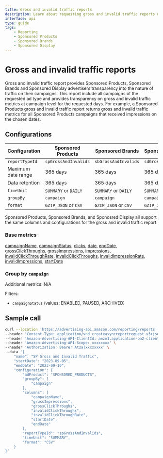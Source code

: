 ```yaml
---
title: Gross and invalid traffic reports
description: Learn about requesting gross and invalid traffic reports using the Amazon Ads API.
interface: api
type: guide
tags:
    - Reporting
    - Sponsored Products
    - Sponsored Brands
    - Sponsored Display
---
```


# Gross and invalid traffic reports

Gross and invalid traffic report provides Sponsored Products, Sponsored Brands and Sponsored Display advertisers transparency into the nature of traffic on their campaigns. This report include all campaigns of the requested ad type and provides transparency on gross and invalid traffic metrics at campaign level for the requested days. For example, a Sponsored Products gross and invalid traffic report returns gross and invalid traffic metrics for all Sponsored Products campaigns that received impressions on the chosen dates.

## Configurations

| Configuration | Sponsored Products | Sponsored Brands | Sponsored Display | 
|----------|---------|------|------|
| `reportTypeId` | `spGrossAndInvalids` | `sbGrossAndInvalids` | `sdGrossAndInvalids`| 
| Maximum date range | 365 days | 365 days | 365 days |
| Data retention | 365 days | 365 days | 365 days |
| `timeUnit` | `SUMMARY` or `DAILY` | `SUMMARY` or `DAILY` |`SUMMARY` or `DAILY` |
| `groupBy` | `campaign` |`campaign` | `campaign` |
| `format` | `GZIP_JSON` or `CSV` |`GZIP_JSON` or `CSV` |`GZIP_JSON` or `CSV` |

Sponsored Products, Sponsored Brands, and Sponosred Display all support the same columns and configurations for the gross and invalid traffic report.

### Base metrics

[campaignName](guides/reporting/v3/columns#campaignName), [campaignStatus](guides/reporting/v3/columns#campaignStatus), [clicks](guides/reporting/v3/columns#clicks), [date](guides/reporting/v3/columns#date), [endDate](guides/reporting/v3/columns#endDate), [grossClickThroughs](guides/reporting/v3/columns#grossClickThroughs), [grossImpressions](guides/reporting/v3/columns#grossImpressions), [impressions](guides/reporting/v3/columns#impressions), [invalidClickThroughRate](guides/reporting/v3/columns#invalidClickThroughRate), [invalidClickThroughs](guides/reporting/v3/columns#invalidClickThroughs), [invalidImpressionRate](guides/reporting/v3/columns#invalidImpressionRate), [invalidImpressions](guides/reporting/v3/columns#invalidImpressions), [startDate](guides/reporting/v3/columns#startDate)

### Group by `campaign`

Additional metrics: N/A

Filters: 

- `campaignStatus` (values: ENABLED, PAUSED, ARCHIVED)


## Sample call

```bash
curl --location 'https://advertising-api.amazon.com/reporting/reports' \
--header 'Content-Type: application/vnd.createasyncreportrequest.v3+json' \
--header 'Amazon-Advertising-API-ClientId: amzn1.application-oa2-client.xxxxxxxxxxx' \
--header 'Amazon-Advertising-API-Scope: xxxxxxxx' \
--header 'Authorization: Bearer Atza|xxxxxxxx' \
--data '{
    "name": "SP Gross and Invalid Traffic",
    "startDate": "2023-09-05",
    "endDate": "2023-09-10",
    "configuration": {
        "adProduct": "SPONSORED_PRODUCTS",
        "groupBy": [
            "campaign"
        ],
        "columns": [
            "campaignName",
            "grossImpressions",
            "grossClickThroughs",
            "invalidClickThroughs",
            "invalidClickThroughRate",
            "startDate",
            "endDate"
        ],
        "reportTypeId": "spGrossAndInvalids",
        "timeUnit": "SUMMARY",
        "format": "CSV"
    }
}'
```

